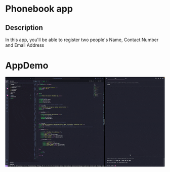 # Phonebook app

## Description

In this app, you'll be able to register two people's Name, Contact Number and Email Address

# AppDemo

<img src="./demoVid/ScreenRecording2024-05-17at22.24.45-ezgif.com-optimize.gif"  width="1000"/>
